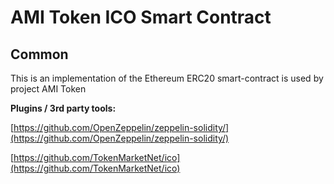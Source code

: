 # AMI Token ICO Smart Contract

## Common

This is an implementation of the Ethereum ERC20 smart-contract is used by project AMI Token

<b>Plugins / 3rd party tools:</b>

[https://github.com/OpenZeppelin/zeppelin-solidity/](https://github.com/OpenZeppelin/zeppelin-solidity/)

[https://github.com/TokenMarketNet/ico](https://github.com/TokenMarketNet/ico)